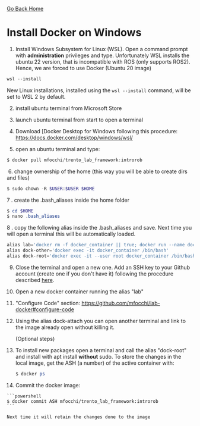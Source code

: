 [Go Back Home](Home)

Install Docker on Windows 
================================================================================

1. Install  Windows Subsystem for Linux (WSL). Open a command prompt with **administration** privileges and type. Unfortunately WSL installs the ubuntu 22 version, that is incompatible with ROS (only supports ROS2). Hence, we are forced to use Docker (Ubuntu 20 image)

```powershell
wsl --install
```

New Linux installations, installed using the `wsl --install` command, will be set to WSL 2 by default.

2. install ubuntu terminal from Microsoft Store
3. launch ubuntu terminal from start to open a terminal
4. Download [Docker Desktop for Windows following this procedure: https://docs.docker.com/desktop/windows/wsl/

5. open an ubuntu terminal and type:

```powershell
$ docker pull mfocchi/trento_lab_framework:introrob
```

​    6. change ownership of the home (this way you will be able to create dirs and files)

```powershell
$ sudo chown -R $USER:$USER $HOME
```

   7 . create the .bash_aliases inside the home folder

```powershell
$ cd $HOME
$ nano .bash_aliases
```

  8 . copy the following alias inside the .bash_aliases and save. Next time you will open a terminal this will be automatically loaded. 

```powershell
alias lab='docker rm -f docker_container || true; docker run --name docker_container   --user $(id -u):$(id -g)  --workdir="/home/$USER" --volume="/etc/group:/etc/group:ro"   --volume="/etc/shadow:/etc/shadow:ro"  --volume="/etc/passwd:/etc/passwd:ro" --device=/dev/dri:/dev/dri  -e "QT_X11_NO_MITSHM=1" --network=host -it  --volume "/tmp/.X11-unix:/tmp/.X11-unix:rw" --volume $HOME/trento_lab_home:$HOME --env=HOME --env=USER  --privileged  -e SHELL -e "DISPLAY=:0.0" -e DOCKER=1  --entrypoint /bin/bash mfocchi/trento_lab_framework:introrob'
alias dock-other='docker exec -it docker_container /bin/bash'
alias dock-root='docker exec -it --user root docker_container /bin/bash'
```

9. Close the terminal and open a new one. Add an SSH key to your Github account (create one if you don't have it) following the procedure described   [here](https://github.com/mfocchi/lab-docker/blob/master/install_docker.md).

10. Open a new docker container running the alias "lab"

11. "Configure Code" section: https://github.com/mfocchi/lab-docker#configure-code 

12. Using the alias dock-attach you can open another terminal and link to the image already open without killing it.

    (Optional steps)

13. To install new packages open a terminal and call the alias "dock-root" and install with apt install **without** sudo. To store the changes in the local image, get the ASH (a number) of the active container with:

    ```powershell
    $ docker ps 
    ```

14.  Commit the docker image:

    ```powershell
    $ docker commit ASH mfocchi/trento_lab_framework:introrob
    ```

    Next time it will retain the changes done to the image